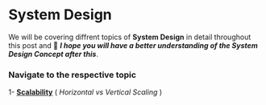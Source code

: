 
# System Design

We will be covering diffrent topics of **System Design** in detail throughout this post and 🤞	***I hope you will have a better understanding of the System Design Concept after this***.

### Navigate to the respective topic 

1- [**Scalability**](https://github.com/somya-sheti-2022/System-Design/blob/main/Vertica%20VS%20Horizontal%20Scaling.md) ( *Horizontal vs Vertical Scaling* )




